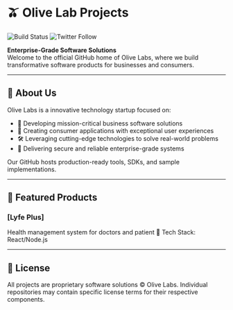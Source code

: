 # 🫒 Olive Lab Projects

![Build Status](https://img.shields.io/badge/status-active-brightgreen)
![Twitter Follow](https://img.shields.io/twitter/follow/olivelabs?style=social)

**Enterprise-Grade Software Solutions**  
Welcome to the official GitHub home of Olive Labs, where we build transformative software products for businesses and consumers.

---

## 🚀 About Us

Olive Labs is a innovative technology startup focused on:
- 🔧 Developing mission-critical business software solutions
- 🎯 Creating consumer applications with exceptional user experiences
- 🛠️ Leveraging cutting-edge technologies to solve real-world problems
- 🔐 Delivering secure and reliable enterprise-grade systems

Our GitHub hosts production-ready tools, SDKs, and sample implementations.

---

## 🌟 Featured Products

### [Lyfe Plus]
Health management system for doctors and patient
🔨 Tech Stack: React/Node.js 

---

## 📜 License

All projects are proprietary software solutions © Olive Labs. Individual repositories may contain specific license terms for their respective components.
